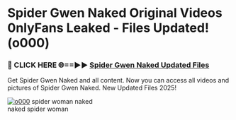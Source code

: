 # Spider Gwen Naked Original Videos 0nlyFans Leaked - Files Updated! (o000)

<h3>🔴 CLICK HERE 🌐==►► <a href="https://tinyurl.com/up5wt9bj" rel="nofollow">Spider Gwen Naked Updated Files</a></h3>

Get Spider Gwen Naked and all content. Now you can access all videos and pictures of Spider Gwen Naked. New Updated Files 2025!

[![o000](https://i.imgur.com/ABiUzMV.gif)](https://tinyurl.com/up5wt9bj)
spider woman naked<br>
naked spider woman